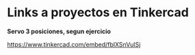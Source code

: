 # Links a proyectos en Tinkercad

<b>Servo 3 posiciones,  segun ejercicio</b>

https://www.tinkercad.com/embed/fblXSnVulSj


